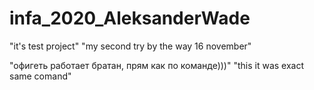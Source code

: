 # infa_2020_AleksanderWade
"it's test project"
"my second try by the way 16 november"

"офигеть работает братан, прям как по команде)))"
"this it was exact same comand"
